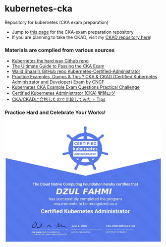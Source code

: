 # kubernetes-cka
Repository for kubernetes (CKA exam preparation)

- Jump to [this page](https://github.com/fahmifahim/kubernetes-cka/blob/master/01.CKA_exam_concepts_practices.md) for the CKA-exam preparation repository
- If you are planning to take the CKAD, visit my [CKAD repository here](https://github.com/fahmifahim/kubernetes-ckad/blob/master/01.CKAD_exam_concepts_practices.md)!

### Materials are compiled from various sources 
- [Kubernetes the hard way Github repo](https://github.com/kelseyhightower/kubernetes-the-hard-way)
- [The Ultimate Guide to Passing the CKA Exam](https://www.contino.io/insights/the-ultimate-guide-to-passing-the-cka-exam)
- [Walid Shaari’s GitHub repo Kubernetes-Certified-Administrator](https://github.com/walidshaari/Kubernetes-Certified-Administrator)
- [Practice Examples, Dumps & Tips ? CKA & CKAD (Certified Kubernetes Administrator and Developer) Exam by CNCF](https://medium.com/@sensri108/practice-examples-dumps-tips-for-cka-ckad-certified-kubernetes-administrator-exam-by-cncf-4826233ccc27)
- [Kubernetes CKA Example Exam Questions Practical Challenge](https://levelup.gitconnected.com/kubernetes-cka-example-questions-practical-challenge-86318d85b4d)
- [Certified Kubernetes Administrator (CKA) 受験ログ](https://qiita.com/sotoiwa/items/3509ca3d18d1bed00dee)
- [CKA/CKADに合格したので比較してみた + Tips](https://qiita.com/oke-py/items/e8bf3863c8f48d750427)

### Practice Hard and Celebrate Your Works!
![cka-fahmi](images/CKA_Dzulfahmi.JPG)
